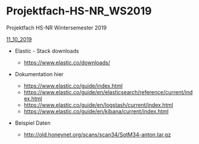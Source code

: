 # Projektfach-HS-NR_WS2019
Projektfach HS-NR Wintersemester 2019

[11_10_2019](https://github.com/AVitg/Projektfach-HS-NR_WS2019-20/blob/master/2019_10_11/Readme.md)


  * Elastic - Stack downloads
    * https://www.elastic.co/downloads/ 
  * Dokumentation hier
    * https://www.elastic.co/guide/index.html
	* https://www.elastic.co/guide/en/elasticsearch/reference/current/index.html
	* https://www.elastic.co/guide/en/logstash/current/index.html
	* https://www.elastic.co/guide/en/kibana/current/index.html
	
  * Beispiel Daten
    * http://old.honeynet.org/scans/scan34/SotM34-anton.tar.gz 
		
